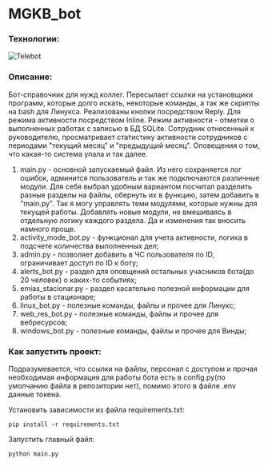 ﻿# MGKB_bot
### Технологии:
![Telebot](https://img.shields.io/badge/Telebot-4.4.0-green)

### Описание:
Бот-справочник для нужд коллег. Пересылает ссылки на установщики программ, которые долго искать, некоторые команды, а так же скрипты на bash для Линукса. Реализованы кнопки посредством Reply. Для режима активности посредством Inline. Режим активности - отметки о выполненных работах с записью в БД SQLite. Сотрудник отнесенный к руководителю, просматривает статистику активности сотрудников с периодами "текущий месяц" и "предыдущий месяц". Оповещения о том, что какая-то система упала и так далее.

1. main.py - основной запускаемый файл. Из него сохраняется лог ошибок, админится пользователь и так же подключаются различные модули.
Для себя выбрал удобным вариантом посчитал разделить разные разделы на файлы, обернуть их в функцию, затем добавить в "main.py". Так я могу управлять теми модулями,
которые нужны для текущей работы. Добавлять новые модули, не вмешиваясь в отдельную логику каждого раздела. Да и изменения так вносить намного проще.
1. activity_mode_bot.py - функционал для учета активности, логика в подсчете количества выполненных дел;
1. admin.py - позволяет добавить в ЧС пользователя по ID, ограничивает доступ по ID к боту;
1. alerts_bot.py - раздел для оповщений остальных учасников бота(до 20 человек) о каких-то событиях;
1. emias_stacionar.py - раздел касательно полезной информации для работы в стационаре;
1. linux_bot.py - полезные команды, файлы и прочее для Линукс;
1. web_res_bot.py - полезные команды, файлы и прочее для вебресурсов;
1. windows_bot.py - полезные команды, файлы и прочее для Винды;


### Как запустить проект:
Подразумевается, что ссылки на файлы, персонал с доступом и прочая необходимая информация для работы бота есть в config.py(по умолчанию файла в репозитории нет), помимо этого в файле .env данные токена.

Установить зависимости из файла requirements.txt:
```
pip install -r requirements.txt
```

Запустить главный файл:
```
python main.py
```
